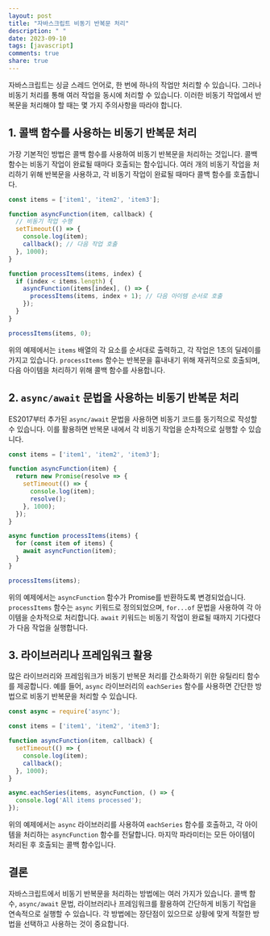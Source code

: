 ```yaml
---
layout: post
title: "자바스크립트 비동기 반복문 처리"
description: " "
date: 2023-09-10
tags: [javascript]
comments: true
share: true
---
```


자바스크립트는 싱글 스레드 언어로, 한 번에 하나의 작업만 처리할 수 있습니다. 그러나 비동기 처리를 통해 여러 작업을 동시에 처리할 수 있습니다. 이러한 비동기 작업에서 반복문을 처리해야 할 때는 몇 가지 주의사항을 따라야 합니다. 

## 1. 콜백 함수를 사용하는 비동기 반복문 처리

가장 기본적인 방법은 콜백 함수를 사용하여 비동기 반복문을 처리하는 것입니다. 콜백 함수는 비동기 작업이 완료될 때마다 호출되는 함수입니다. 여러 개의 비동기 작업을 처리하기 위해 반복문을 사용하고, 각 비동기 작업이 완료될 때마다 콜백 함수를 호출합니다.

```javascript
const items = ['item1', 'item2', 'item3'];

function asyncFunction(item, callback) {
  // 비동기 작업 수행
  setTimeout(() => {
    console.log(item);
    callback(); // 다음 작업 호출
  }, 1000);
}

function processItems(items, index) {
  if (index < items.length) {
    asyncFunction(items[index], () => {
      processItems(items, index + 1); // 다음 아이템 순서로 호출
    });
  }
}

processItems(items, 0);
```

위의 예제에서는 `items` 배열의 각 요소를 순서대로 출력하고, 각 작업은 1초의 딜레이를 가지고 있습니다. `processItems` 함수는 반복문을 흉내내기 위해 재귀적으로 호출되며, 다음 아이템을 처리하기 위해 콜백 함수를 사용합니다.

## 2. `async/await` 문법을 사용하는 비동기 반복문 처리

ES2017부터 추가된 `async/await` 문법을 사용하면 비동기 코드를 동기적으로 작성할 수 있습니다. 이를 활용하면 반복문 내에서 각 비동기 작업을 순차적으로 실행할 수 있습니다.

```javascript
const items = ['item1', 'item2', 'item3'];

function asyncFunction(item) {
  return new Promise(resolve => {
    setTimeout(() => {
      console.log(item);
      resolve();
    }, 1000);
  });
}

async function processItems(items) {
  for (const item of items) {
    await asyncFunction(item);
  }
}

processItems(items);
```

위의 예제에서는 `asyncFunction` 함수가 Promise를 반환하도록 변경되었습니다. `processItems` 함수는 `async` 키워드로 정의되었으며, `for...of` 문법을 사용하여 각 아이템을 순차적으로 처리합니다. `await` 키워드는 비동기 작업이 완료될 때까지 기다렸다가 다음 작업을 실행합니다.

## 3. 라이브러리나 프레임워크 활용

많은 라이브러리와 프레임워크가 비동기 반복문 처리를 간소화하기 위한 유틸리티 함수를 제공합니다. 예를 들어, `async` 라이브러리의 `eachSeries` 함수를 사용하면 간단한 방법으로 비동기 반복문을 처리할 수 있습니다.

```javascript
const async = require('async');

const items = ['item1', 'item2', 'item3'];

function asyncFunction(item, callback) {
  setTimeout(() => {
    console.log(item);
    callback();
  }, 1000);
}

async.eachSeries(items, asyncFunction, () => {
  console.log('All items processed');
});
```

위의 예제에서는 `async` 라이브러리를 사용하여 `eachSeries` 함수를 호출하고, 각 아이템을 처리하는 `asyncFunction` 함수를 전달합니다. 마지막 파라미터는 모든 아이템이 처리된 후 호출되는 콜백 함수입니다.

## 결론

자바스크립트에서 비동기 반복문을 처리하는 방법에는 여러 가지가 있습니다. 콜백 함수, `async/await` 문법, 라이브러리나 프레임워크를 활용하여 간단하게 비동기 작업을 연속적으로 실행할 수 있습니다. 각 방법에는 장단점이 있으므로 상황에 맞게 적절한 방법을 선택하고 사용하는 것이 중요합니다.